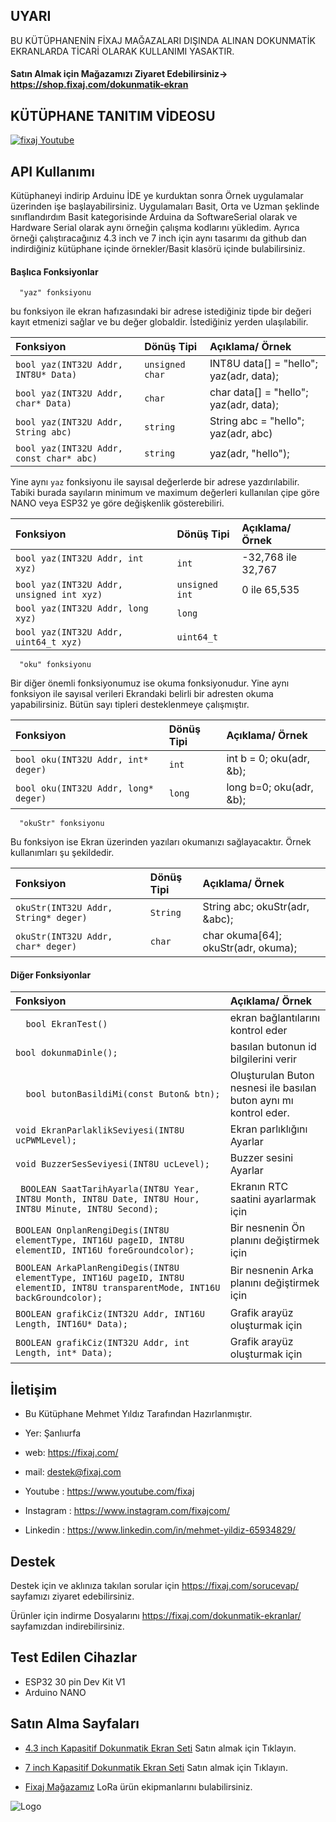 
## UYARI

BU KÜTÜPHANENİN FİXAJ MAĞAZALARI DIŞINDA ALINAN DOKUNMATİK EKRANLARDA TİCARİ OLARAK KULLANIMI YASAKTIR.

#### Satın Almak için Mağazamızı Ziyaret Edebilirsiniz-> https://shop.fixaj.com/dokunmatik-ekran

  

## KÜTÜPHANE TANITIM VİDEOSU

[![fixaj Youtube](https://i.ytimg.com/an_webp/pP-oeIcGcR4/mqdefault_6s.webp?du=3000&sqp=COCupaQG&rs=AOn4CLBrrfHx3Uv3H8P1ub0iTj7s6HKUlA)](http://www.youtube.com/watch?v=pP-oeIcGcR4 "Ekran Kütüphanesi Kullanımı")
## API Kullanımı

Kütüphaneyi indirip Arduinu İDE ye kurduktan sonra Örnek uygulamalar üzerinden işe başlayabilirsiniz. Uygulamaları Basit, Orta ve Uzman şeklinde sınıflandırdım Basit kategorisinde Arduina da SoftwareSerial olarak ve Hardware Serial olarak aynı örneğin çalışma kodlarını yükledim. Ayrıca örneği çalıştıracağınız 4.3 inch ve 7 inch için aynı tasarımı da github dan indirdiğiniz kütüphane içinde örnekler/Basit klasörü içinde bulabilirsiniz.

#### Başlıca Fonksiyonlar

```http
  "yaz" fonksiyonu
```

bu fonksiyon ile ekran hafızasındaki bir adrese istediğiniz tipde bir değeri kayıt etmenizi sağlar ve bu değer globaldir. İstediğiniz yerden ulaşılabilir. 

| Fonksiyon | Dönüş Tipi       | Açıklama/ Örnek                |
| :-------- | :------- | :------------------------- |
| `bool yaz(INT32U Addr, INT8U* Data)` | `unsigned char ` | INT8U data[] = "hello";  yaz(adr, data); |
| `bool yaz(INT32U Addr, char* Data)` | `char` | char data[] = "hello";   yaz(adr, data); |
| `bool yaz(INT32U Addr, String abc) ` | `string` | String abc = "hello";    yaz(adr, abc) |
| `bool yaz(INT32U Addr, const char* abc)` | `string` | yaz(adr, "hello"); |

Yine aynı `yaz` fonksiyonu ile sayısal değerlerde bir adrese yazdırılabilir. Tabiki burada sayıların minimum ve maximum değerleri kullanılan çipe göre NANO veya ESP32 ye göre değişkenlik gösterebiliri.


| Fonksiyon | Dönüş Tipi       | Açıklama/ Örnek                |
| :-------- | :------- | :------------------------- |
| `bool yaz(INT32U Addr, int xyz) ` | `int` | -32,768 ile 32,767 |
| `bool yaz(INT32U Addr, unsigned int xyz)` | `unsigned int` | 0 ile 65,535 |
| `bool yaz(INT32U Addr, long xyz) ` | `long` |   |
| `bool yaz(INT32U Addr, uint64_t xyz)` | `uint64_t` |   |

```http
  "oku" fonksiyonu
```
Bir diğer önemli fonksiyonumuz ise okuma fonksiyonudur. Yine aynı fonksiyon ile sayısal verileri Ekrandaki belirli bir adresten okuma yapabilirsiniz. Bütün sayı tipleri desteklenmeye çalışmıştır.


| Fonksiyon | Dönüş Tipi       | Açıklama/ Örnek                |
| :-------- | :------- | :------------------------- |
| `bool oku(INT32U Addr, int* deger) ` | `int` | int b = 0; oku(adr, &b); |
| `bool oku(INT32U Addr, long* deger)` | `long` | long b=0; oku(adr, &b);|


```http
  "okuStr" fonksiyonu
```

 Bu fonksiyon ise Ekran üzerinden yazıları okumanızı sağlayacaktır. Örnek kullanımları şu şekildedir.

 | Fonksiyon | Dönüş Tipi       | Açıklama/ Örnek                |
| :-------- | :------- | :------------------------- |
| `okuStr(INT32U Addr, String* deger) ` | `String` | String abc;       okuStr(adr, &abc); |
| `okuStr(INT32U Addr, char* deger)` | `char` | char okuma[64];   okuStr(adr, okuma);|

#### Diğer Fonksiyonlar

 | Fonksiyon |  Açıklama/ Örnek                |
| :-------- |  :------------------------- |
| `   bool EkranTest() ` |   ekran bağlantılarını kontrol eder |
| `bool dokunmaDinle();` |  basılan butonun id bilgilerini verir|
| `  bool butonBasildiMi(const Buton& btn);` |  Oluşturulan Buton nesnesi ile basılan buton aynı mı kontrol eder.|
| `void EkranParlaklikSeviyesi(INT8U ucPWMLevel);` | Ekran parlıklığını Ayarlar|
| `void BuzzerSesSeviyesi(INT8U ucLevel);` |  Buzzer sesini Ayarlar|
| ` BOOLEAN SaatTarihAyarla(INT8U Year, INT8U Month, INT8U Date, INT8U Hour, INT8U Minute, INT8U Second);` |  Ekranın RTC saatini ayarlarmak için|
| `BOOLEAN OnplanRengiDegis(INT8U elementType, INT16U pageID, INT8U elementID, INT16U foreGroundcolor);` |  Bir nesnenin Ön planını değiştirmek için|
| `BOOLEAN ArkaPlanRengiDegis(INT8U elementType, INT16U pageID, INT8U elementID, INT8U transparentMode, INT16U backGroundcolor);` |  Bir nesnenin Arka planını değiştirmek için|
| `BOOLEAN grafikCiz(INT32U Addr, INT16U Length, INT16U* Data);` |   Grafik arayüz oluşturmak için|
| `BOOLEAN grafikCiz(INT32U Addr, int Length, int* Data); ` |  Grafik arayüz oluşturmak için|
 

  
## İletişim

- Bu Kütüphane Mehmet Yıldız Tarafından Hazırlanmıştır.

- Yer: Şanlıurfa
- web: https://fixaj.com/
- mail: destek@fixaj.com
- Youtube : https://www.youtube.com/fixaj
- Instagram : https://www.instagram.com/fixajcom/
- Linkedin : https://www.linkedin.com/in/mehmet-yildiz-65934829/



  
## Destek

Destek için ve aklınıza takılan sorular için https://fixaj.com/sorucevap/ sayfamızı ziyaret edebilirsiniz.

Ürünler için indirme Dosyalarını https://fixaj.com/dokunmatik-ekranlar/ sayfamızdan indirebilirsiniz.

  
## Test Edilen Cihazlar

- ESP32 30 pin Dev Kit V1
- Arduino NANO

  
## Satın Alma Sayfaları

- [4.3 inch Kapasitif Dokunmatik Ekran Seti](https://shop.fixaj.com/full-set-43-inch-dokunmatik-ekran) Satın almak için Tıklayın.
- [7 inch Kapasitif Dokunmatik Ekran Seti](https://shop.fixaj.com/7-inch-full-set-kapasitif-dokunmatik-ekran) Satın almak için Tıklayın.

- [Fixaj Mağazamız](https://shop.fixaj.com/) LoRa ürün ekipmanlarını bulabilirsiniz.



  
![Logo](https://fixaj.com/wp-content/uploads/2021/01/cropped-fixaj-logo-1.png)

    